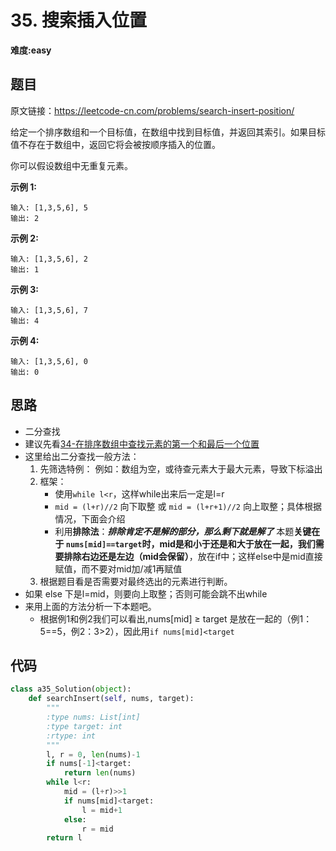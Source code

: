 # 35. 搜索插入位置
**难度:easy**
## 题目
原文链接：https://leetcode-cn.com/problems/search-insert-position/

给定一个排序数组和一个目标值，在数组中找到目标值，并返回其索引。如果目标值不存在于数组中，返回它将会被按顺序插入的位置。

你可以假设数组中无重复元素。

**示例 1:**
```
输入: [1,3,5,6], 5
输出: 2
```
**示例 2:**
```
输入: [1,3,5,6], 2
输出: 1
```
**示例 3:**
```
输入: [1,3,5,6], 7
输出: 4
```
**示例 4:**
```
输入: [1,3,5,6], 0
输出: 0
```
## 思路
* 二分查找
* 建议先看[34-在排序数组中查找元素的第一个和最后一个位置](https://github.com/czzbb/leetcode-python/blob/master/code/0034-%E5%9C%A8%E6%8E%92%E5%BA%8F%E6%95%B0%E7%BB%84%E4%B8%AD%E6%9F%A5%E6%89%BE%E5%85%83%E7%B4%A0%E7%9A%84%E7%AC%AC%E4%B8%80%E4%B8%AA%E5%92%8C%E6%9C%80%E5%90%8E%E4%B8%80%E4%B8%AA%E4%BD%8D%E7%BD%AE.md)
* 这里给出二分查找一般方法：
  1. 先筛选特例：
    例如：数组为空，或待查元素大于最大元素，导致下标溢出
  2. 框架：
      * 使用`while l<r`，这样while出来后一定是l=r
      * `mid = (l+r)//2` 向下取整 或  `mid = (l+r+1)//2` 向上取整；具体根据情况，下面会介绍
      * 利用**排除法**：***排除肯定不是解的部分，那么剩下就是解了***
        本题**关键在于 `nums[mid]==target`时，mid是和小于还是和大于放在一起，我们需要排除右边还是左边（mid会保留）**，放在if中；这样else中是mid直接赋值，而不要对mid加/减1再赋值
  3. 根据题目看是否需要对最终选出的元素进行判断。
* 如果 else 下是l=mid，则要向上取整；否则可能会跳不出while
* 来用上面的方法分析一下本题吧。
  * 根据例1和例2我们可以看出,nums[mid] ≥ target 是放在一起的（例1：5==5，例2：3>2），因此用`if nums[mid]<target`


## 代码
```python
class a35_Solution(object):
    def searchInsert(self, nums, target):
        """
        :type nums: List[int]
        :type target: int
        :rtype: int
        """
        l, r = 0, len(nums)-1
        if nums[-1]<target:
            return len(nums)
        while l<r:
            mid = (l+r)>>1
            if nums[mid]<target:
                l = mid+1
            else:
                r = mid
        return l
```
